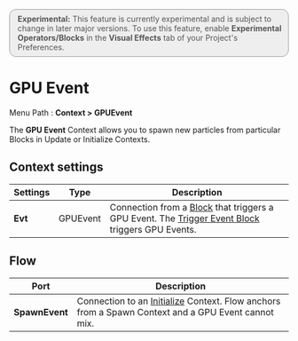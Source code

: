 <div style="border: solid 1px #999; border-radius:12px; background-color:#EEE; padding: 8px; padding-left:14px; color: #555; font-size:14px;"><b>Experimental:</b> This feature is currently experimental and is subject to change in later major versions. To use this feature, enable <b>Experimental Operators/Blocks</b> in the <b>Visual Effects</b> tab of your Project's Preferences.</div>

# GPU Event

Menu Path : **Context > GPUEvent**

The **GPU Event** Context allows you to spawn new particles from particular Blocks in Update or Initialize Contexts.

## Context settings

| **Settings** | **Type** | **Description**                                              |
| ------------ | -------- | ------------------------------------------------------------ |
| **Evt**      | GPUEvent | Connection from a [Block](Blocks.md) that triggers a GPU Event. The [Trigger Event Block](Block-Trigger-Event.md) triggers GPU Events. |

## Flow

| **Port**       | **Description**                                              |
| -------------- | ------------------------------------------------------------ |
| **SpawnEvent** | Connection to an [Initialize](Context-Initialize.md) Context.  Flow anchors from a Spawn Context and a GPU Event cannot mix. |
